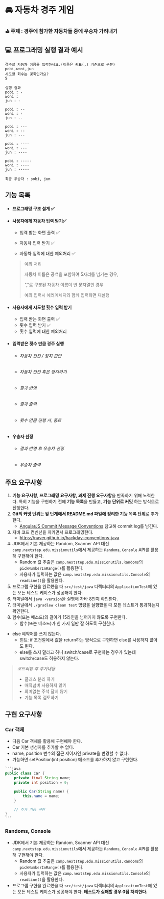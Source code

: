 # 🚘 자동차 경주 게임

### ⛳️ 주제 : 경주에 참가한 자동차들 중에 우승자 가려내기

## 💻 프로그래밍 실행 결과 예시

```
경주할 자동차 이름을 입력하세요.(이름은 쉼표(,) 기준으로 구분)
pobi,woni,jun
시도할 회수는 몇회인가요?
5

실행 결과
pobi : -
woni : 
jun : -

pobi : --
woni : -
jun : --

pobi : ---
woni : --
jun : ---

pobi : ----
woni : ---
jun : ----

pobi : -----
woni : ----
jun : -----

최종 우승자 : pobi, jun
```



## 기능 목록

- #### 프로그래밍 구조 설계 ✅

- #### 사용자에게 자동차 입력 받기✅

  - 입력 받는 화면 출력 ✅

  - 자동차 입력 받기 ✅ 

  - 자동차 입력에 대한 예외처리 ✅

  > 예외 처리
  >
  > 자동차 이름은 공백을 포함하여 5자리를 넘기는 경우,
  >
  > ","로 구분된 자동차 이름이 빈 문자열인 경우
  >
  > 예외 입력시 에러메세지와 함께 입력화면 재실행

- #### 사용자에게 시도할 횟수 입력 받기

  - 입력 받는 화면 출력 ✅
  - 횟수 입력 받기 ✅
  - 횟수 입력에 대한 예외처리

  

- #### 입력받은 횟수 만큼 경주 실행

  - ###### 자동차 전진 / 정지 판단

  - ###### 자동차 전진 혹은 정지하기

  - ###### 결과 반영

  - ###### 결과 출력

  - ###### 횟수 만큼 진행 시, 종료

  

- #### 우승자 선정

  - ###### 결과 반영 후 우승자 선정

  - ###### 우승자 출력

  

## 주요 요구사항

1. **기능 요구사항, 프로그래밍 요구사항, 과제 진행 요구사항**을 만족하기 위해 노력한다. 특히 기능을 구현하기 전에 **기능 목록**을 만들고, **기능 단위로 커밋** 하는 방식으로 진행한다.
2. **Git의 커밋 단위는 앞 단계에서 README.md 파일에 정리한 기능 목록 단위**로 추가한다.
   - [AngularJS Commit Message Conventions](https://gist.github.com/stephenparish/9941e89d80e2bc58a153) 참고해 commit log를 남긴다.
3. 자바 코드 컨벤션을 지키면서 프로그래밍한다.
   - https://naver.github.io/hackday-conventions-java
4. JDK에서 기본 제공하는 Random, Scanner API 대신 `camp.nextstep.edu.missionutils`에서 제공하는 `Randoms`, `Console` API를 활용해 구현해야 한다.
   - Random 값 추출은 `camp.nextstep.edu.missionutils.Randoms`의 `pickNumberInRange()`를 활용한다.
   - 사용자가 입력하는 값은 `camp.nextstep.edu.missionutils.Console`의 `readLine()`을 활용한다.
5. 프로그램 구현을 완료했을 때 `src/test/java` 디렉터리의 `ApplicationTest`에 있는 모든 테스트 케이스가 성공해야 한다.
6. 터미널에서 `java -version`을 실행해 자바 8인지 확인한다.
7. 터미널에서 `./gradlew clean test` 명령을 실행했을 때 모든 테스트가 통과하는지 확인한다.
8. 함수(또는 메소드)의 길이가 15라인을 넘어가지 않도록 구현한다.
   - 함수(또는 메소드)가 한 가지 일만 잘 하도록 구현한다.
- else 예약어를 쓰지 않는다.
   - 힌트: if 조건절에서 값을 return하는 방식으로 구현하면 else를 사용하지 않아도 된다.
   - else를 쓰지 말라고 하니 switch/case로 구현하는 경우가 있는데 switch/case도 허용하지 않는다.

> *코드리뷰 후 추가내용*
>
> - 클래스 분리 하기
> - 매직넘버 사용하지 않기
> - 의미없는 주석 달지 않기
> - 기능 목록 검토하기

## 구현 요구사항

### Car 객체

- 다음 Car 객체를 활용해 구현해야 한다.
- Car 기본 생성자를 추가할 수 없다.
- name, position 변수의 접근 제어자인 private을 변경할 수 없다.
- 가능하면 setPosition(int position) 메소드를 추가하지 않고 구현한다.

````java
```java
public class Car {
    private final String name;
    private int position = 0;

    public Car(String name) {
        this.name = name;
    }

    // 추가 기능 구현
}
```
````

### Randoms, Console

- JDK에서 기본 제공하는 Random, Scanner API 대신 `camp.nextstep.edu.missionutils`에서 제공하는 `Randoms`, `Console` API를 활용해 구현해야 한다.
   - Random 값 추출은 `camp.nextstep.edu.missionutils.Randoms`의 `pickNumberInRange()`를 활용한다.
   - 사용자가 입력하는 값은 `camp.nextstep.edu.missionutils.Console`의 `readLine()`을 활용한다.
- 프로그램 구현을 완료했을 때 `src/test/java` 디렉터리의 `ApplicationTest`에 있는 모든 테스트 케이스가 성공해야 한다. **테스트가 실패할 경우 0점 처리한다.**